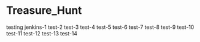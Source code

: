 # Treasure_Hunt

testing jenkins-1
test-2
test-3
test-4
test-5
test-6
test-7
test-8
test-9
test-10
test-11
test-12
test-13
test-14
